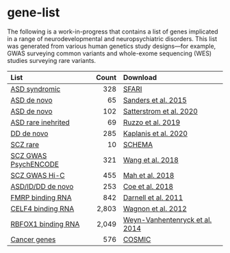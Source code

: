 # gene-list

The following is a work-in-progress that contains a list of genes implicated in a range of neurodevelopmental and neuropsychiatric disorders. This list was generated from various human genetics study designs—for example, GWAS surveying common variants and whole-exome sequencing (WES) studies surveying rare variants.

|List|Count|Download|
|:--|--:|:--|
|[ASD syndromic](./list/SFARI-Gene_genes_01-13-2021release_02-05-2021export.csv)|328|[SFARI](https://gene.sfari.org/)|
|[ASD de novo](./list/mmc7.xlsx)|65|[Sanders et al. 2015](https://doi.org/10.1016/j.neuron.2015.09.016)|
|[ASD de novo](./list/Satterstrom.xlsx)|102|[Satterstrom et al. 2020](https://doi.org/10.1016/j.cell.2019.12.036)|
|[ASD rare inehrited](./list/mmc3.xlsx)|69|[Ruzzo et al. 2019](https://doi.org/10.1016/j.cell.2019.07.015)|
|[DD de novo](./list/41586_2020_2832_MOESM4_ESM.xlsx)|285|[Kaplanis et al. 2020](https://doi.org/10.1038/s41586-020-2832-5)|
|[SCZ rare](./list/meta_results_2021_02_04_20_01_48.csv)|10|[SCHEMA](https://schema.broadinstitute.org/results)|
|[SCZ GWAS PsychENCODE](./list/INT-17_SCZ_High_Confidence_Gene_List.csv)|321|[Wang et al. 2018](http://resource.psychencode.org/)|
|[SCZ GWAS Hi-C](./list/1-s2.0-S0920996419300891-mmc1.txt)|455|[Mah et al. 2018](https://doi.org/10.1016/j.schres.2019.03.007)|
|[ASD/ID/DD de novo](./list/41588_2018_288_MOESM3_ESM.xlsx)|253|[Coe et al. 2018](https://doi.org/10.1038/s41588-018-0288-4)|
|[FMRP binding RNA](./list/mmc2.xls)|842|[Darnell et al. 2011](https://doi.org/10.1016/j.cell.2011.06.013)|
|[CELF4 binding RNA](./list/mmc2.xls)|2,803|[Wagnon et al. 2012](https://doi.org/10.1371/journal.pgen.1003067)|
|[RBFOX1 binding RNA](./list/pgen.1003067.s004.xlsx)|2,049|[Weyn-Vanhentenryck et al. 2014](https://doi.org/10.1016/j.celrep.2014.02.005)|
|[Cancer genes](./list/Census_all.tsv)|576|[COSMIC](https://cancer.sanger.ac.uk/census)|
